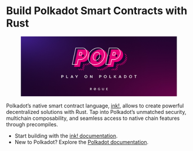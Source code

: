 # Build Polkadot Smart Contracts with Rust

<figure><img src=".gitbook/assets/image.png" alt=""><figcaption></figcaption></figure>

Polkadot’s native smart contract language, [ink!](https://use.ink/), allows to create powerful decentralized solutions with Rust. Tap into Polkadot’s unmatched security, multichain composability, and seamless access to native chain features through precompiles.

* Start building with the [ink! documentation](https://use.ink/docs/).
* New to Polkadot? Explore the [Polkadot documentation](https://docs.polkadot.com/).
